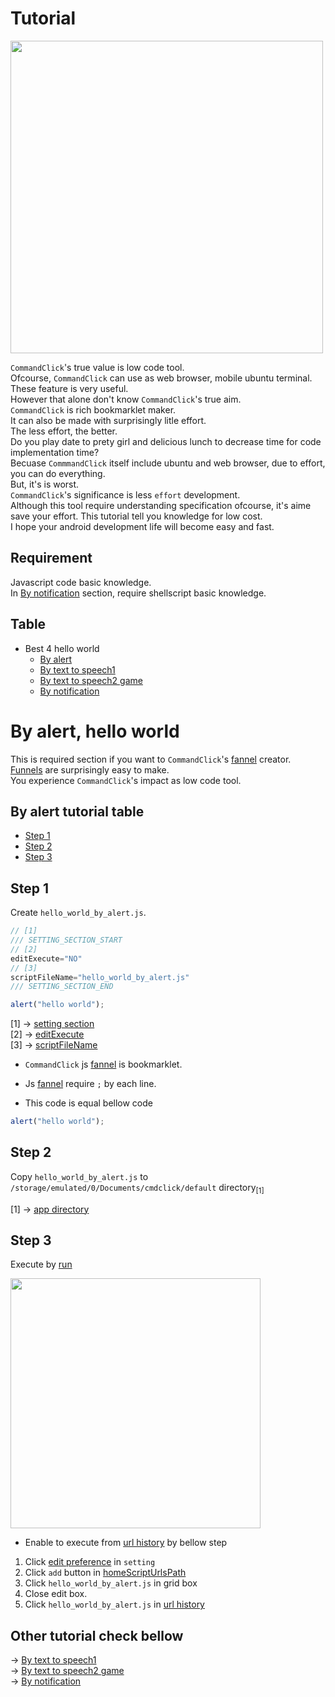 # Tutorial

<img src="https://github.com/puutaro/CommandClick/assets/55217593/e4e6f75b-a35e-47f1-bb41-144d8ea88185" width="500">  

`CommandClick`'s true value is low code tool.  
Ofcourse, `CommandClick` can use as web browser, mobile ubuntu terminal. These feature is very useful.  
However that alone don't know `CommandClick`'s true aim.   
`CommandClick` is rich bookmarklet maker.   
It can also be made with surprisingly litle effort.   
The less effort, the better.   
Do you play date to prety girl and delicious lunch to decrease time for code implementation time?    
Becuase `CommmandClick` itself include ubuntu and web browser, due to effort, you can do everything.   
But, it's is worst.  
`CommandClick`'s significance is less `effort` development.  
Although this tool require understanding specification ofcourse, it's aime save your effort. 
This tutorial tell you knowledge for low cost.  
I hope your android development life will become easy and fast.  

Requirement
-----------------

Javascript code basic knowledge.   
In [By notification](#by-notification) section, require shellscript basic knowledge.  


Table
-----------------
<!-- vim-markdown-toc GFM -->

* Best 4 hello world
    * [By alert](#by_alert_hello_world)
    * [By text to speech1](https://github.com/puutaro/CommandClick/blob/master/md/developer/tutorial/by_text_to_speech_hello_world.md)
    * [By text to speech2 game](https://github.com/puutaro/CommandClick/blob/master/md/developer/tutorial/by_text_to_speech_hello_world2_game.md)
    * [By notification](https://github.com/puutaro/CommandClick/blob/master/md/developer/tutorial/by_notification_hello%20world.md)


# By alert, hello world  <a id="by_alert_hello_world"></a>

This is required section if you want to `CommandClick`'s [fannel](https://github.com/puutaro/commandclick-repository/blob/master/README.md#commandclick-repository) creator.    
[Funnels](https://github.com/puutaro/commandclick-repository/blob/master/README.md#commandclick-repository) are surprisingly easy to make.  
You experience `CommandClick`'s impact as low code tool.  


By alert tutorial table
-----------------

* [Step 1](#step-1)
* [Step 2](#step-2)
* [Step 3](#step-3)

## Step 1

Create `hello_world_by_alert.js`.  

```js.js
// [1]
/// SETTING_SECTION_START
// [2]
editExecute="NO"
// [3]
scriptFileName="hello_world_by_alert.js"
/// SETTING_SECTION_END

alert("hello world");
```

[1] -> [setting section](https://github.com/puutaro/CommandClick/blob/master/md/developer/setting_variables.md#scriptfilename)  
[2] -> [editExecute](https://github.com/puutaro/CommandClick/blob/master/md/developer/setting_variables.md#editexecute)  
[3] -> [scriptFileName](https://github.com/puutaro/CommandClick/blob/master/md/developer/setting_variables.md#scriptfilename)  


- `CommandClick` js [fannel](https://github.com/puutaro/commandclick-repository/blob/master/README.md#commandclick-repository) is bookmarklet.  

- Js [fannel](https://github.com/puutaro/commandclick-repository/blob/master/README.md#commandclick-repository) require `;` by each line. 

- This code is equal bellow code

```js.js
alert("hello world");
```

## Step 2

Copy `hello_world_by_alert.js` to `/storage/emulated/0/Documents/cmdclick/default` directory<sub>[1]</sub> 

[1] -> [app directory](https://github.com/puutaro/CommandClick/blob/master/md/developer/glossary.md#app-directory)

## Step 3

Execute by [run](https://github.com/puutaro/CommandClick/blob/master/USAGE.md#run)  

<img src="https://github.com/puutaro/CommandClick/assets/55217593/dda94eb8-e865-4672-9b33-93df9e7e83f9" width="400">  

- Enable to execute from [url history](https://github.com/puutaro/CommandClick/blob/master/USAGE.md#url-history) by bellow step

1. Click [edit preference](https://github.com/puutaro/CommandClick/blob/master/USAGE.md#edit-preference) in `setting`
2. Click `add` button in [homeScriptUrlsPath](https://github.com/puutaro/CommandClick/blob/master/md/developer/setting_variables.md#homescripturlspath)
3. Click `hello_world_by_alert.js` in grid box
4. Close edit box.
5. Click `hello_world_by_alert.js` in [url history](https://github.com/puutaro/CommandClick/blob/master/USAGE.md#url-history)


## Other tutorial check bellow


-> [By text to speech1](https://github.com/puutaro/CommandClick/blob/master/md/developer/tutorial/by_text_to_speech_hello_world.md)  
-> [By text to speech2 game](https://github.com/puutaro/CommandClick/blob/master/md/developer/tutorial/by_text_to_speech_hello_world2_game.md)  
-> [By notification](https://github.com/puutaro/CommandClick/blob/master/md/developer/tutorial/by_notification_hello%20world.md)  
